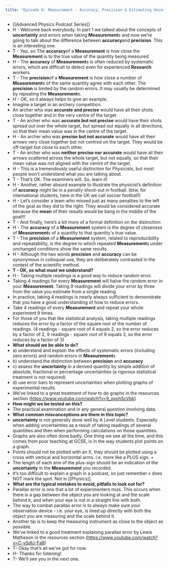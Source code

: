 ```yaml
---
title: "Episode 6: Measurement - Accuracy, Precision & Estimating Uncertainty"
---
```


- [[Advanced Physics Podcast Series]]<span id='U9WDGCh6V'/>
- H - Welcome back everybody. In part 1 we talked about the concepts of **uncertainty** and errors when taking **Measurement**s and now we’re going to talk about the difference between ****accuracy****and ****precision****. This is an interesting one.<span id='0UxbFPARd'/>
- T - Yep, so The ****accuracy****of a **Measurement** is how close the **Measurement** is to the true value of the quantity being measured.<span id='7EL6uz-aY'/>
- H - The **accuracy** of **Measurement**s is often reduced by systematic errors, which are difficult to detect even for experienced **Research** workers.<span id='I-k1h_ojO'/>
- T - The ****precision****of a **Measurement** is how close a number of **Measurement**s of the same quantity agree with each other. The **precision** is limited by the random errors. It may usually be determined by repeating the **Measurement**s.<span id='k4CnKeNTb'/>
- H - OK, so it always helps to give an example.<span id='bkIshvnCU'/>
- Imagine a target in an archery competition.<span id='yL3QtMhR4'/>
- An archer who was __accurate and precise__ would have all their shots close together and in the very centre of the target.<span id='1g1lSm5NX'/>
- T - An archer who was __accurate but not precise__ would have their shots spread out over the whole target, but spread out equally in all directions, so that their mean value was in the centre of the target.<span id='u1AVyhD10'/>
- H - An archer who was __precise but not accurate__ would have all their arrows very close together but not centred on the target. They would be off-target but close to each other.<span id='Fuz7mTR03'/>
- T - An archer who was __neither precise nor accurate__ would have all their arrows scattered across the whole target, but not equally, so that their mean value was not aligned with the centre of the target.<span id='SKmf7kH9t'/>
- H - This is a tremendously useful distinction for Physicists, but most people won’t understand what you are talking about.<span id='yBYg6XfFS'/>
- T - That’s OK. The examiners will. So, learn it!<span id='P7H_H--UA'/>
- H - Another, rather absurd example to illustrate the physicist’s definition of **accuracy** might be in a penalty shoot-out in football. (btw, for international students, here in the UK we call soccer football!)<span id='3DJmqzNvW'/>
- H - Let’s consider a team who missed just as many penalties to the left of the goal as they did to the right. They would be considered accurate because the __mean__ of their results would be bang in the middle of the goal!!!<span id='iXeKk0Wwg'/>
- T - And finally, here’s a bit more of a formal definition on the distinction:<span id='JJurdSaMT'/>
- H - The **accuracy** of a **Measurement** system is the degree of closeness of **Measurement**s of a quantity to that quantity's true value.<span id='M2Ip8WH9V'/>
- T - The **precision** of a **Measurement** system, related to reproducibility and repeatability, is the degree to which repeated **Measurement**s under unchanged conditions show the same results.<span id='xuEYfQVz3'/>
- H - Although the two words **precision** and **accuracy** can be synonymous in colloquial use, they are deliberately contrasted in the context of the scientific method.<span id='k1od0JDOG'/>
- **T - OK, so what must we understand?**<span id='mKFOyKdYp'/>
- H - Taking multiple readings is a good way to reduce random error.<span id='tGLkuy_4B'/>
- Taking 4 readings for every **Measurement** will halve the random error in your **Measurement**. Taking 9 readings will divide your error by three from the value you estimate from a single reading.<span id='gpQsDG0HI'/>
- In practice, taking 4 readings is nearly always sufficient to demonstrate that you have a good understanding of how to reduce errors.<span id='5Y9FFnyBt'/>
- Take 4 readings of every **Measurement** and repeat your whole experiment 9 times.<span id='OEL7D1U7E'/>
- For those of you that like statistical analysis, taking multiple readings reduces the error by a factor of the square root of the number of readings. (4 readings - square root of 4 equals 2, so the error reduces by a factor of 2, 9 readings - square root of 9 equals 3, so the error reduces by a factor of 3)<span id='98MVPlEuN'/>
- **What should we be able to do?**<span id='eyjG0HKTz'/>
- a) understand and explain the effects of systematic errors (including zero errors) and random errors in **Measurement**s<span id='ciWHHMEgo'/>
- b) understand the distinction between **precision** and **accuracy**<span id='X_ZVU0CG2'/>
- c) assess the **uncertainty** in a derived quantity by simple addition of absolute, fractional or percentage uncertainties (a rigorous statistical treatment is not required)<span id='z4Mj4FhUX'/>
- d) use error bars to represent uncertainties when plotting graphs of experimental results<span id='XAwgYcw2H'/>
- We’ve linked to a great treatment of how to do graphs in the resources section (https://www.youtube.com/watch?v=9_qxohScVbk)<span id='7YJLu57H4'/>
- **How might we be tested on this?**<span id='7nVelvYOv'/>
- The practical examination and in any general question involving data.<span id='YoWzrpJex'/>
- **What common misconceptions are there in this topic?**<span id='IHz2y_UJx'/>
- **uncertainty** is not generally done well by A Level students. Especially when adding uncertainties as a result of taking readings of several quantities and then when performing calculations on those quantities.<span id='kGCNTj6aT'/>
- Graphs are also often done badly. One thing we see all the time, and this comes from poor teaching at GCSE, is in the way students plot points on a graph.<span id='rhxW-rWsM'/>
- Points should not be plotted with an X, they should be plotted using a cross with vertical and horizontal arms. I.e. more like a PLUS sign. +<span id='X98MaIVD_'/>
- The length of each arm of the plus-sign should be an indication of the **uncertainty** in the **Measurement** you recorded.<span id='h14-CvkPh'/>
- It’s too difficult to explain a graph in a podcast, so just remember x does NOT mark the spot. Not in [[Physics]].<span id='RVeVxtYHp'/>
- **What are the typical mistakes to avoid, pitfalls to look out for?**<span id='3OpK1v9Zn'/>
- Parallax error is one that a lot of experimenters miss. This occurs when there is a gap between the object you are looking at and the scale behind it, and when your eye is not in a straight line with both.<span id='QsNmqDUmg'/>
- The way to combat parallax error is to always make sure your observation device - i.e. your eye, is lined up directly with both the object you are measuring and the scale behind it.<span id='uWnzwquhY'/>
- Another tip is to keep the measuring instrument as close to the object as possible.<span id='YU85eL57N'/>
- We’ve linked to a good treatment explaining parallax error by Lewis Matheson in the resources section (https://www.youtube.com/watch?v=C-vSdlJ-Fa8)<span id='ZZF1l3qP4'/>
- T- Okay that’s all we’ve got for now.<span id='XgMaWnV-J'/>
- H- Thanks for listening!<span id='dae0n-ytd'/>
- T- We’ll see you in the next one.<span id='0sdPmRK3w'/>
